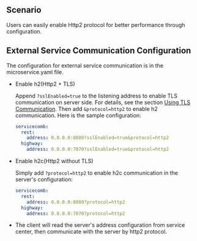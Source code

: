 ## Scenario

Users can easily enable Http2 protocol for better performance through configuration.

## External Service Communication Configuration

The configuration for external service communication is in the microservice.yaml file.

* Enable h2\(Http2 + TLS\)

     Append  `?sslEnabled=true` to the listening address to enable  TLS communication on server side. For details, see the section [Using TLS Communication](../../security/tls.md). Then add `&protocol=http2` to enable h2 communication. Here is the sample configuration:

  ```yaml
  servicecomb:
    rest:
      address: 0.0.0.0:8080?sslEnabled=true&protocol=http2
    highway:
      address: 0.0.0.0:7070?sslEnabled=true&protocol=http2
  ```

* Enable h2c\(Http2 without TLS\)

     Simply add `?protocol=http2` to enable h2c communication in the server's configuration:

  ```yaml
  servicecomb:
    rest:
      address: 0.0.0.0:8080?protocol=http2
    highway:
      address: 0.0.0.0:7070?protocol=http2
  ```
* The client will read the server's address configuration from service center, then communicate with the server by http2 protocol.
